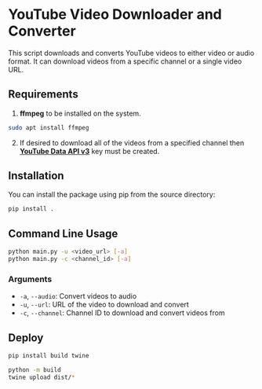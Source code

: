 # YouTube Video Downloader and Converter

This script downloads and converts YouTube videos to either video or audio format. It can download videos from a specific channel or a single video URL.

## Requirements

1. **ffmpeg** to be installed on the system.

```bash
sudo apt install ffmpeg
```

2. If desired to download all of the videos from a specified channel then [**YouTube Data API v3**](https://console.cloud.google.com/apis/) key must be created.

## Installation

You can install the package using pip from the source directory:

```bash
pip install .
```

## Command Line Usage

```bash
python main.py -u <video_url> [-a]
python main.py -c <channel_id> [-a]
```

### Arguments

- `-a`, `--audio`: Convert videos to audio
- `-u`, `--url`: URL of the video to download and convert
- `-c`, `--channel`: Channel ID to download and convert videos from

## Deploy

```bash
pip install build twine
```

```bash
python -m build
twine upload dist/*
```

